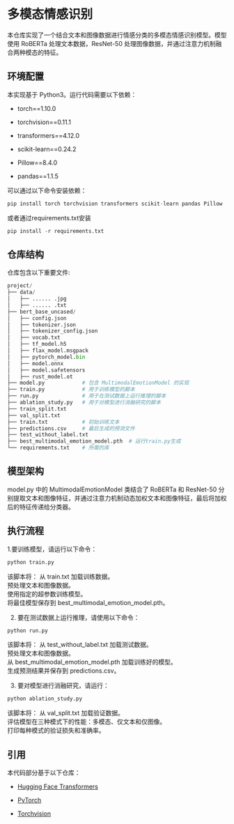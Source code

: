 # 多模态情感识别

本仓库实现了一个结合文本和图像数据进行情感分类的多模态情感识别模型。模型使用 RoBERTa 处理文本数据，ResNet-50 处理图像数据，并通过注意力机制融合两种模态的特征。
## 环境配置

本实现基于 Python3。运行代码需要以下依赖：

- torch==1.10.0

- torchvision==0.11.1

- transformers==4.12.0

- scikit-learn==0.24.2

- Pillow==8.4.0

- pandas==1.1.5

可以通过以下命令安装依赖：

```python
pip install torch torchvision transformers scikit-learn pandas Pillow
```

或者通过requirements.txt安装

```python
pip install -r requirements.txt
```

## 仓库结构
仓库包含以下重要文件:

```python
project/
├── data/
│   ├── ...... .jpg
│   ├── ...... .txt
├── bert_base_uncased/
│   ├── config.json
│   ├── tokenizer.json
│   ├── tokenizer_config.json
│   ├── vocab.txt
│   ├── tf_model.h5
│   ├── flax_model.msgpack
│   ├── pytorch_model.bin
│   ├── model.onnx
│   ├── model.safetensors
│   ├── rust_model.ot
├── model.py            # 包含 MultimodalEmotionModel 的实现
├── train.py            # 用于训练模型的脚本
├── run.py              # 用于在测试数据上运行推理的脚本
├── ablation_study.py   # 用于对模型进行消融研究的脚本
├── train_split.txt
├── val_split.txt
├── train.txt           # 初始训练文本
├── predictions.csv     # 最后生成的预测文件
├── test_without_label.txt  
├── best_multimodal_emotion_model.pth  # 运行train.py生成
└── requirements.txt    # 所需的库
```

## 模型架构
model.py 中的 MultimodalEmotionModel 类结合了 RoBERTa 和 ResNet-50 分别提取文本和图像特征，并通过注意力机制动态加权文本和图像特征，最后将加权后的特征传递给分类器。


## 执行流程
1.要训练模型，请运行以下命令：
```python
python train.py
```
该脚本将：
从 train.txt 加载训练数据。  
预处理文本和图像数据。  
使用指定的超参数训练模型。  
将最佳模型保存到 best_multimodal_emotion_model.pth。

2. 要在测试数据上运行推理，请使用以下命令：
```python
python run.py
```
该脚本将：
从 test_without_label.txt 加载测试数据。  
预处理文本和图像数据。  
从 best_multimodal_emotion_model.pth 加载训练好的模型。  
生成预测结果并保存到 predictions.csv。  

3. 要对模型进行消融研究，请运行：
```python
python ablation_study.py
```
该脚本将：
从 val_split.txt 加载验证数据。  
评估模型在三种模式下的性能：多模态、仅文本和仅图像。  
打印每种模式的验证损失和准确率。  

## 引用

本代码部分基于以下仓库：

- [Hugging Face Transformers](https://github.com/huggingface/transformers)

- [PyTorch](https://github.com/pytorch/pytorch)

- [Torchvision](https://github.com/pytorch/vision)


